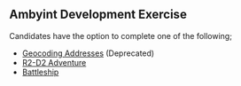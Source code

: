 ## Ambyint Development Exercise

Candidates have the option to complete one of the following;

- [Geocoding Addresses](./address-geocoding) (Deprecated)
- [R2-D2 Adventure](./r2-d2-adventure)
- [Battleship](./simplified-battleship)

